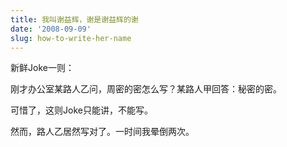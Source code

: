 ```yaml
---
title: 我叫谢益辉，谢是谢益辉的谢
date: '2008-09-09'
slug: how-to-write-her-name
---
```


新鲜Joke一则：

刚才办公室某路人乙问，周密的密怎么写？某路人甲回答：秘密的密。

可惜了，这则Joke只能讲，不能写。

然而，路人乙居然写对了。一时间我晕倒两次。
